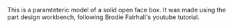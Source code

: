 This is a paramteteric model of a solid open face box. It was made using the part design workbench, following Brodie Fairhall's youtube tutorial.
